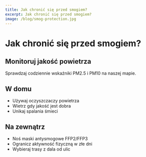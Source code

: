 ```yaml
---
title: Jak chronić się przed smogiem?
excerpt: Jak chronić się przed smogiem?
image: /blog/smog-protection.jpg
---
```


# Jak chronić się przed smogiem?

## Monitoruj jakość powietrza
Sprawdzaj codziennie wskaźniki PM2.5 i PM10 na naszej mapie.

## W domu
- Używaj oczyszczaczy powietrza
- Wietrz gdy jakość jest dobra
- Unikaj spalania śmieci

## Na zewnątrz
- Noś maski antysmogowe FFP2/FFP3
- Ogranicz aktywność fizyczną w złe dni
- Wybieraj trasy z dala od ulic
